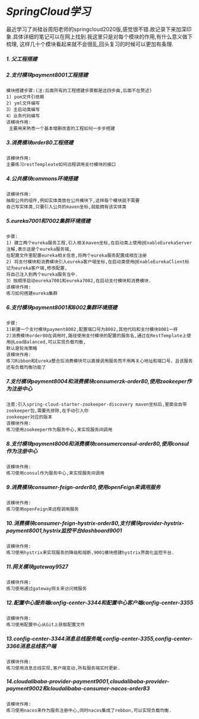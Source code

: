 # ***SpringCloud学习***
最近学习了尚硅谷周阳老师的springcloud2020版,感觉很不错.故记录下来加深印象.具体详细的笔记可以在网上找到.我这里只是对每个模块的作用,有什么意义做下梳理,
这样几十个模块看起来就不会很乱,回头复习的时候可以更加有条理.
##### 1. 父工程搭建
##### 2.支付模块payment8001工程搭建
```text
模块搭建步骤:(注:后面所有的工程搭建步骤都是这四步曲,后面不在赘述)
1) pom文件引依赖   
2) yml文件编写  
3）主启动类编写
4）业务代码编写
该模块作用:
 主要用来熟悉一个基本增删改查的工程如何一步步搭建
```
##### 3.消费模块order80工程搭建
    该模块作用:
    主要练习restTempleate如何远程调用支付模块的接口
##### 4.公共模块commons环境搭建
    该模块作用:
    抽取公共的组件,例如实体类放在公共模块下,这样每个模块就不需要
    自己写实体类,只要引入公共的maven坐标,就能拥有该实体类
##### 5.eureka7001和7002集群环境搭建
```text
步骤:
1) 建立两个eureka服务工程,引入相关maven坐标,在启动类上使用@EnableEurekaServer注解,表示这是个eureka服务端,
在配置文件里配置eureka相关信息,将两个eureka服务配置成相互注册
2) 将支付模块和消费模块引入eureka客户端坐标,在启动类使用@EnableEurekaClient标记为eureka客户端,修改配置,
将自己注入到两个eureka服务当中.
3）按顺序启动eureka7001和eureka7002,在启动支付模块和消费模块.
该模块作用:
练习如何搭建eureka集群
```
##### 6.支付模块payment8001和8002集群环境搭建
```text
步骤:
1)新建一个支付模块payment8002,配置端口号为8002,其他代码和支付模块8001一样
2)消费模块order80在调用时,路径使用支付模块的配置的服务名,通过在RestTemplate上使用@LoadBalanced,可以实现负载均衡,
默认是轮询策略
该模块作用:
练习Ribbon和Eureka整合后消费模块可以直接调用服务而不用再关心地址和端口号，且该服务还有负载均衡功能了
```
##### 7.支付模块payment8004和消费模块consumerzk-order80,使用zookeeper作为注册中心
```text
注意:引入spring-cloud-starter-zookeeper-discovery maven坐标后,里面会自带zookeeper包,需要先排除,在手动引入你
zookeeper对应的版本
该模块作用:
练习使用zookeeper作为服务中心,来实现服务间调用
```
##### 8.支付模块payment8006和消费模块consumerconsul-order80,使用consul作为注册中心
```text
该模块作用:
练习使用consul作为服务中心,来实现服务间调用
```
##### 9.消费模块consumer-feign-order80,使用openFeign来调用服务
```text
该模块作用:
练习使用openFeign来远程调用服务
```
##### 10.消费模块consumer-feign-hystrix-order80,支付模块provider-hystrix-payment8001,hystrix监控平台dashboard9001
```text
该模块作用:
练习使用hystrix来实现服务的降级和熔断,9001模块搭建hystrix界面化监控平台.
```
##### 11.网关模块gateway9527
```text
该模块作用:
练习使用通过gateway网关来访问微服务
```
##### 12.配置中心服务端config-center-3344和配置中心客户端config-center-3355
```text
该模块作用:
练习使用配置中心从Git上获取配置文件
```
##### 13.config-center-3344消息总线服务端,config-center-3355,config-center-3366消息总线客户端
```text
该模块作用:
练习使用消息总线实现,客户端变动,所有服务端实时更新.
```
##### 14.cloudalibaba-provider-payment9001,cloudalibaba-provider-payment9002和cloudalibaba-consumer-nacos-order83
```text
该模块作用:
练习使用nacos来作为服务注册中心,同时nacos集成了rebbon,可以实现负载均衡.
```